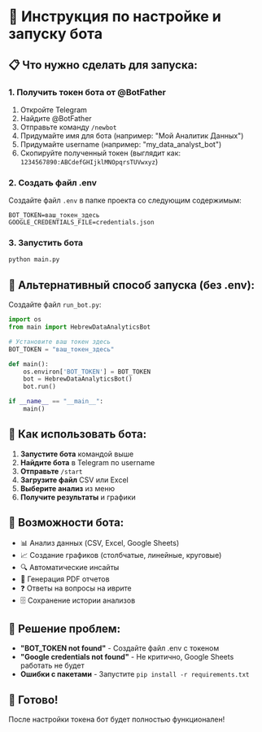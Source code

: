 # 🚀 Инструкция по настройке и запуску бота

## 📋 Что нужно сделать для запуска:

### 1. Получить токен бота от @BotFather
1. Откройте Telegram
2. Найдите @BotFather
3. Отправьте команду `/newbot`
4. Придумайте имя для бота (например: "Мой Аналитик Данных")
5. Придумайте username (например: "my_data_analyst_bot")
6. Скопируйте полученный токен (выглядит как: `1234567890:ABCdefGHIjklMNOpqrsTUVwxyz`)

### 2. Создать файл .env
Создайте файл `.env` в папке проекта со следующим содержимым:
```
BOT_TOKEN=ваш_токен_здесь
GOOGLE_CREDENTIALS_FILE=credentials.json
```

### 3. Запустить бота
```bash
python main.py
```

## 🔧 Альтернативный способ запуска (без .env):

Создайте файл `run_bot.py`:
```python
import os
from main import HebrewDataAnalyticsBot

# Установите ваш токен здесь
BOT_TOKEN = "ваш_токен_здесь"

def main():
    os.environ['BOT_TOKEN'] = BOT_TOKEN
    bot = HebrewDataAnalyticsBot()
    bot.run()

if __name__ == "__main__":
    main()
```

## 📱 Как использовать бота:

1. **Запустите бота** командой выше
2. **Найдите бота** в Telegram по username
3. **Отправьте** `/start`
4. **Загрузите файл** CSV или Excel
5. **Выберите анализ** из меню
6. **Получите результаты** и графики

## 🎯 Возможности бота:

- 📊 Анализ данных (CSV, Excel, Google Sheets)
- 📈 Создание графиков (столбчатые, линейные, круговые)
- 🔍 Автоматические инсайты
- 📄 Генерация PDF отчетов
- ❓ Ответы на вопросы на иврите
- 🗄️ Сохранение истории анализов

## 🐛 Решение проблем:

- **"BOT_TOKEN not found"** - Создайте файл .env с токеном
- **"Google credentials not found"** - Не критично, Google Sheets работать не будет
- **Ошибки с пакетами** - Запустите `pip install -r requirements.txt`

## 🎉 Готово!

После настройки токена бот будет полностью функционален!

